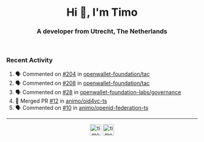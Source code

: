 <h1 align="center">Hi 👋, I'm Timo</h1>
<h3 align="center">A developer from Utrecht, The Netherlands</h3>
<br/>
<!-- https://github.com/rahuldkjain/github-profile-readme-generator --!>

<!--  <p align="left"><img src="https://github-readme-stats.vercel.app/api?username=timoglastra&show_icons=true&count_private=true&" alt="timoglastra" /></p> --!>

<!--
Github language stats
<p align="left"><img src="https://github-readme-stats.vercel.app/api/top-langs/?username=timoglastra&layout=compact" alt="timoglastra" /><p>
-->

<!-- Codestats language stats -->
<!-- <p align="left"><img src="https://codestats-readme.vercel.app/api/top-langs/?username=timoglastra&layout=compact&language_count=12" alt="timoglastra" /><p>    --!>
  
<h3>Recent Activity</h3>

<!--START_SECTION:activity-->
1. 🗣 Commented on [#204](https://github.com/openwallet-foundation/tac/issues/204#issuecomment-2580586272) in [openwallet-foundation/tac](https://github.com/openwallet-foundation/tac)
2. 🗣 Commented on [#208](https://github.com/openwallet-foundation/tac/issues/208#issuecomment-2580535862) in [openwallet-foundation/tac](https://github.com/openwallet-foundation/tac)
3. 🗣 Commented on [#28](https://github.com/openwallet-foundation-labs/governance/pull/28#issuecomment-2580534420) in [openwallet-foundation-labs/governance](https://github.com/openwallet-foundation-labs/governance)
4. 🎉 Merged PR [#12](https://github.com/animo/oid4vc-ts/pull/12) in [animo/oid4vc-ts](https://github.com/animo/oid4vc-ts)
5. 🗣 Commented on [#10](https://github.com/animo/openid-federation-ts/pull/10#issuecomment-2580052708) in [animo/openid-federation-ts](https://github.com/animo/openid-federation-ts)
<!--END_SECTION:activity-->

---

<p align="center">
<a href="https://twitter.com/timoglastra" target="blank"><img align="center" src="https://cdn.jsdelivr.net/npm/simple-icons@3.0.1/icons/twitter.svg" alt="timoglastra" height="30" width="30" /></a>
<a href="https://linkedin.com/in/timoglastra" target="blank"><img align="center" src="https://cdn.jsdelivr.net/npm/simple-icons@3.0.1/icons/linkedin.svg" alt="timoglastra" height="30" width="30" /></a>
</p>



